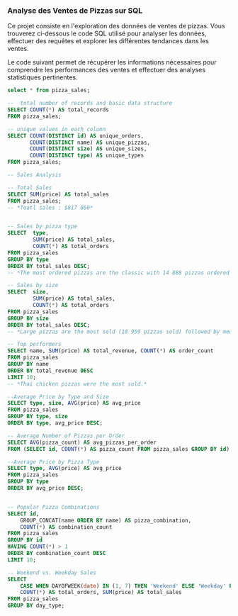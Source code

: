 ### Analyse des Ventes de Pizzas sur SQL

Ce projet consiste en l'exploration des données de ventes de pizzas. Vous trouverez ci-dessous le code SQL utilisé pour analyser les données, effectuer des requêtes et explorer les différentes tendances dans les ventes.

Le code suivant permet de récupérer les informations nécessaires pour comprendre les performances des ventes et effectuer des analyses statistiques pertinentes.

```sql
select * from pizza_sales;

--  total number of records and basic data structure
SELECT COUNT(*) AS total_records 
FROM pizza_sales;

-- unique values in each column
SELECT COUNT(DISTINCT id) AS unique_orders,
       COUNT(DISTINCT name) AS unique_pizzas,
       COUNT(DISTINCT size) AS unique_sizes,
       COUNT(DISTINCT type) AS unique_types
FROM pizza_sales;

-- Sales Analysis

-- Total Sales
SELECT SUM(price) AS total_sales 
FROM pizza_sales;
-- *Toatl sales : $817 860*


-- Sales by pizza type 
SELECT  type, 
		SUM(price) AS total_sales, 
		COUNT(*) AS total_orders
FROM pizza_sales
GROUP BY type
ORDER BY total_sales DESC;
-- *The most ordered pizzas are the classic with 14 888 pizzas ordered which generated  about 220k. Followed by the supreme, the chicken then the veggie*

-- Sales by size 
SELECT  size, 
		SUM(price) AS total_sales, 
    	COUNT(*) AS total_orders
FROM pizza_sales
GROUP BY size
ORDER BY total_sales DESC;
-- *Large pizzas are the most sold (18 959 pizzas sold) followed by medium and small.*  

-- Top performers 
SELECT name, SUM(price) AS total_revenue, COUNT(*) AS order_count
FROM pizza_sales
GROUP BY name
ORDER BY total_revenue DESC
LIMIT 10;
-- *Thai chicken pizzas were the most sold.*

--Average Price by Type and Size
SELECT type, size, AVG(price) AS avg_price
FROM pizza_sales
GROUP BY type, size
ORDER BY type, avg_price DESC;

-- Average Number of Pizzas per Order
SELECT AVG(pizza_count) AS avg_pizzas_per_order
FROM (SELECT id, COUNT(*) AS pizza_count FROM pizza_sales GROUP BY id) AS subquery;

--Average Price by Pizza Type
SELECT type, AVG(price) AS avg_price
FROM pizza_sales
GROUP BY type
ORDER BY avg_price DESC;


-- Popular Pizza Combinations
SELECT id, 
	GROUP_CONCAT(name ORDER BY name) AS pizza_combination, 
    COUNT(*) AS combination_count
FROM pizza_sales
GROUP BY id
HAVING COUNT(*) > 1
ORDER BY combination_count DESC
LIMIT 10;

-- Weekend vs. Weekday Sales
SELECT 
    CASE WHEN DAYOFWEEK(date) IN (1, 7) THEN 'Weekend' ELSE 'Weekday' END AS day_type,
    COUNT(*) AS total_orders, SUM(price) AS total_sales
FROM pizza_sales
GROUP BY day_type;
```
